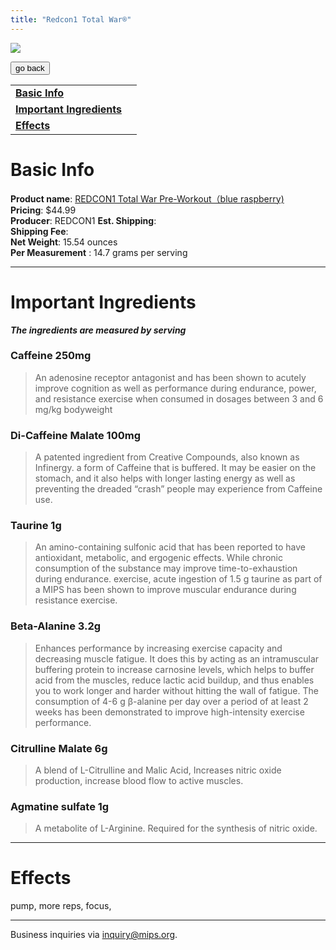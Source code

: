 ```yaml
---
title: "Redcon1 Total War®"
---
```


![](/images/totalwar.jpg)

<form>
 <input type="button" value="go back" onclick="history.back()">
</form>

|  |  |
| ----- | -------- |
| [**Basic Info**](#basic-info)    |
| [**Important Ingredients**](#important-ingredients)  |
| [**Effects**](#effects)  |


Basic Info
=============
**Product name**: [REDCON1 Total War Pre-Workout（blue raspberry)](https://www.gnc.com/best-sellers-shop-all/548833.html?mrkgadid=&mrkgcl=1098&mrkgen=&mrkgbflag=&mrkgcat=&acctid=21700000001526007&&dskeywordid=92700057937791656&lid=92700057937791656&ds_s_kwgid=58700006417899872&ds_s_inventory_feed_id=97700000003618928&dsproductgroupid=317461650145&product_id=548833&merchid=1418768&prodctry=US&prodlang=en&channel=online&storeid=%7Bproduct_store_id%7D&device=c&network=u&matchtype=&locationid=%7Bloc_phyiscal_ms%7D&creative=472640341132&targetid=pla-317461650145&campaignid=11357099411&adgroupid=111332759517&gclid=Cj0KCQjw3f6HBhDHARIsAD_i3D9FOYsK41RqiJEg-_JheoflK9_MrmC-gQGEvK0NH5Os2j_MGZsi9wkaAnIvEALw_wcB&gclsrc=aw.ds) \
**Pricing**: $44.99 \
**Producer**: REDCON1
**Est. Shipping**: \
**Shipping Fee**: \
**Net Weight**: 15.54 ounces \
**Per Measurement** : 14.7 grams per serving

---

Important Ingredients
=============
***The ingredients are measured by serving***

### Caffeine 250mg
> An adenosine receptor antagonist and has been shown to acutely improve cognition as well as performance during endurance, power, and resistance exercise when consumed in dosages between 3 and 6 mg/kg bodyweight

### Di-Caffeine Malate 100mg
> A patented ingredient from Creative Compounds, also known as Infinergy. a form of Caffeine that is buffered. It may be easier on the stomach, and it also helps with longer lasting energy as well as preventing the dreaded “crash” people may experience from Caffeine use.

### Taurine 1g
> An amino-containing sulfonic acid that has been reported to have antioxidant, metabolic, and ergogenic effects. While chronic consumption of the substance may improve time-to-exhaustion during endurance. exercise, acute ingestion of 1.5 g taurine as part of a MIPS has been shown to improve muscular endurance during resistance exercise. 

### Beta-Alanine 3.2g
> Enhances performance by increasing exercise capacity and decreasing muscle fatigue. It does this by acting as an intramuscular buffering protein to increase carnosine levels, which helps to buffer acid from the muscles, reduce lactic acid buildup, and thus enables you to work longer and harder without hitting the wall of fatigue. The consumption of 4-6 g β-alanine per day over a period of at least 2 weeks has been demonstrated to improve high-intensity exercise performance.

### Citrulline Malate 6g
>  A blend of L-Citrulline and Malic Acid, Increases nitric oxide production, increase blood flow to active muscles. 

### Agmatine sulfate 1g
> A metabolite of L-Arginine. Required for the synthesis of nitric oxide.

---
Effects
=============
pump, more reps,  focus, 

---
Business inquiries via inquiry@mips.org.
